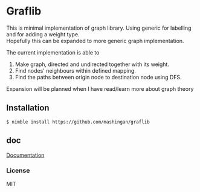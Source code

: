 # Graflib
This is minimal implementation of graph library. Using generic for labelling
and for adding a weight type.  
Hopefully this can be expanded to more generic graph implementation.

The current implementation is able to

1. Make graph, directed and undirected together with its weight.
2. Find nodes' neighbours within defined mapping.
3. Find the paths between origin node to destination node using DFS.

Expansion will be planned when I have read/learn more about graph theory

## Installation

```
$ nimble install https://github.com/mashingan/graflib
```

## doc
[Documentation](https://mashingan.github.io/graflib/)

### License
MIT
